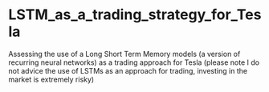 # LSTM_as_a_trading_strategy_for_Tesla
Assessing the use of a Long Short Term Memory models (a version of recurring neural networks) as a trading approach for Tesla (please note I do not advice the use of LSTMs as an approach for trading, investing in the market is extremely risky)
